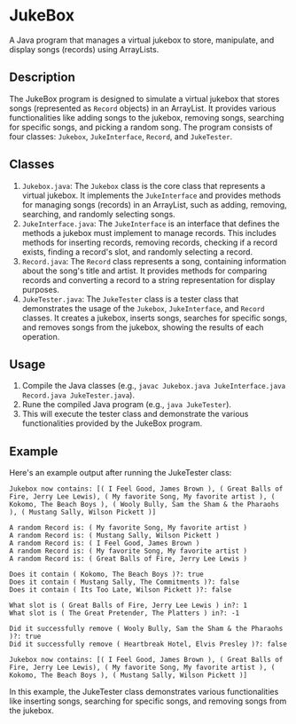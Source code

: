 # JukeBox

A Java program that manages a virtual jukebox to store, manipulate, and display songs (records) using ArrayLists.

## Description

The JukeBox program is designed to simulate a virtual jukebox that stores songs (represented as `Record` objects) in an ArrayList. It provides various functionalities like adding songs to the jukebox, removing songs, searching for specific songs, and picking a random song. The program consists of four classes: `Jukebox`, `JukeInterface`, `Record`, and `JukeTester`.

## Classes

1. `Jukebox.java`: The `Jukebox` class is the core class that represents a virtual jukebox. It implements the `JukeInterface` and provides methods for managing songs (records) in an ArrayList, such as adding, removing, searching, and randomly selecting songs.
2. `JukeInterface.java`: The `JukeInterface` is an interface that defines the methods a jukebox must implement to manage records. This includes methods for inserting records, removing records, checking if a record exists, finding a record's slot, and randomly selecting a record.
3. `Record.java`: The `Record` class represents a song, containing information about the song's title and artist. It provides methods for comparing records and converting a record to a string representation for display purposes.
4. `JukeTester.java`: The `JukeTester` class is a tester class that demonstrates the usage of the `Jukebox`, `JukeInterface`, and `Record` classes. It creates a jukebox, inserts songs, searches for specific songs, and removes songs from the jukebox, showing the results of each operation.

## Usage 

1. Compile the Java classes (e.g., `javac Jukebox.java JukeInterface.java Record.java JukeTester.java`).
2. Rune the compiled Java program (e.g., `java JukeTester`).
3. This will execute the tester class and demonstrate the various functionalities provided by the JukeBox program.

## Example

Here's an example output after running the JukeTester class:

```plaintext
Jukebox now contains: [( I Feel Good, James Brown ), ( Great Balls of Fire, Jerry Lee Lewis), ( My favorite Song, My favorite artist ), ( Kokomo, The Beach Boys ), ( Wooly Bully, Sam the Sham & the Pharaohs ), ( Mustang Sally, Wilson Pickett )]

A random Record is: ( My favorite Song, My favorite artist )
A random Record is: ( Mustang Sally, Wilson Pickett )
A random Record is: ( I Feel Good, James Brown )
A random Record is: ( My favorite Song, My favorite artist )
A random Record is: ( Great Balls of Fire, Jerry Lee Lewis )

Does it contain ( Kokomo, The Beach Boys )?: true
Does it contain ( Mustang Sally, The Commitments )?: false
Does it contain ( Its Too Late, Wilson Pickett )?: false

What slot is ( Great Balls of Fire, Jerry Lee Lewis ) in?: 1
What slot is ( The Great Pretender, The Platters ) in?: -1

Did it successfully remove ( Wooly Bully, Sam the Sham & the Pharaohs )?: true
Did it successfully remove ( Heartbreak Hotel, Elvis Presley )?: false

Jukebox now contains: [( I Feel Good, James Brown ), ( Great Balls of Fire, Jerry Lee Lewis), ( My favorite Song, My favorite artist ), ( Kokomo, The Beach Boys ), ( Mustang Sally, Wilson Pickett )]
```
In this example, the JukeTester class demonstrates various functionalities like inserting songs, searching for specific songs, and removing songs from the jukebox.
